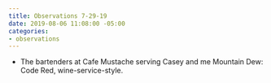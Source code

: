 ```yaml
---
title: Observations 7-29-19
date: 2019-08-06 11:08:00 -05:00
categories:
- observations
---
```


- The bartenders at Cafe Mustache serving Casey and me Mountain Dew: Code Red, wine-service-style.